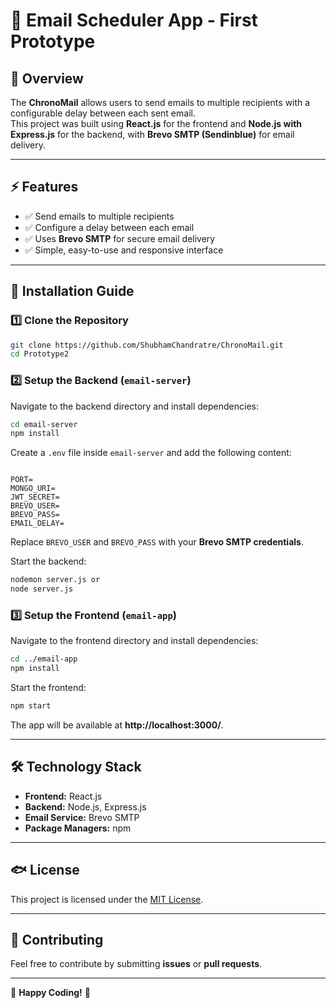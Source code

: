 # 📧 Email Scheduler App - First Prototype

## 🔹 Overview
The **ChronoMail** allows users to send emails to multiple recipients with a configurable delay between each sent email.  
This project was built using **React.js** for the frontend and **Node.js with Express.js** for the backend, with **Brevo SMTP (Sendinblue)** for email delivery.

---

## ⚡ Features
- ✅ Send emails to multiple recipients  
- ✅ Configure a delay between each email  
- ✅ Uses **Brevo SMTP** for secure email delivery  
- ✅ Simple, easy-to-use and responsive interface  

---

## 🚀 Installation Guide

### **1️⃣ Clone the Repository**
```sh
git clone https://github.com/ShubhamChandratre/ChronoMail.git
cd Prototype2
```

### **2️⃣ Setup the Backend (`email-server`)**
Navigate to the backend directory and install dependencies:
```sh
cd email-server
npm install
```
Create a `.env` file inside `email-server` and add the following content:
```env

PORT=
MONGO_URI=
JWT_SECRET=
BREVO_USER=
BREVO_PASS=
EMAIL_DELAY=
```
Replace `BREVO_USER` and `BREVO_PASS` with your **Brevo SMTP credentials**.

Start the backend:
```sh
nodemon server.js or 
node server.js
```

### **3️⃣ Setup the Frontend (`email-app`)**
Navigate to the frontend directory and install dependencies:
```sh
cd ../email-app
npm install
```
Start the frontend:
```sh
npm start
```
The app will be available at **http://localhost:3000/**.

---

## 🛠 **Technology Stack**
- **Frontend:** React.js  
- **Backend:** Node.js, Express.js  
- **Email Service:** Brevo SMTP  
- **Package Managers:** npm  

---

## 🐟 **License**
This project is licensed under the [MIT License](LICENSE).

---

## 🤝 **Contributing**
Feel free to contribute by submitting **issues** or **pull requests**.


---
🚀 **Happy Coding!** 🎯


